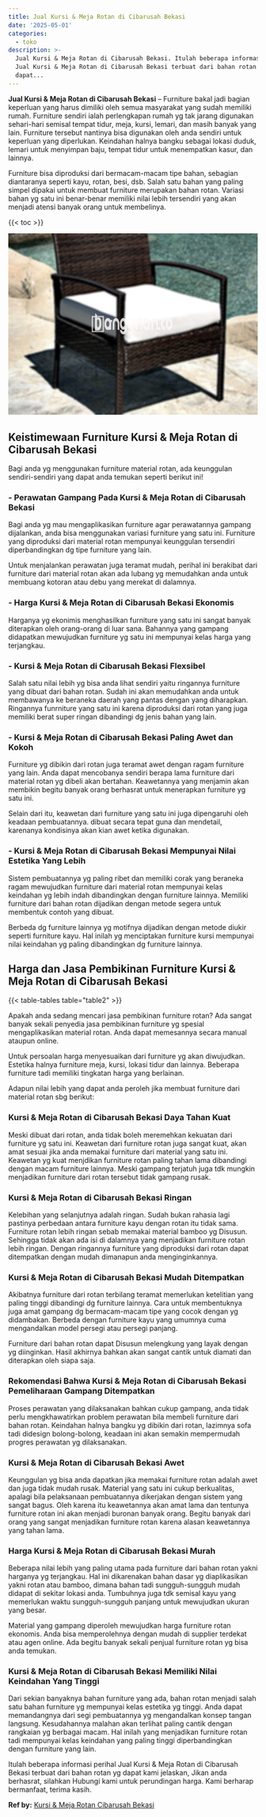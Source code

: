 ```yaml
---
title: Jual Kursi & Meja Rotan di Cibarusah Bekasi
date: '2025-05-01'
categories:
  - toko
description: >-
  Jual Kursi & Meja Rotan di Cibarusah Bekasi. Itulah beberapa informasi perihal
  Jual Kursi & Meja Rotan di Cibarusah Bekasi terbuat dari bahan rotan yg
  dapat...
---
```


**Jual Kursi & Meja Rotan di Cibarusah Bekasi** – Furniture bakal jadi bagian keperluan yang harus dimiliki oleh semua masyarakat yang sudah memiliki rumah. Furniture sendiri ialah perlengkapan rumah yg tak jarang digunakan sehari-hari semisal tempat tidur, meja, kursi, lemari, dan masih banyak yang lain. Furniture tersebut nantinya bisa digunakan oleh anda sendiri untuk keperluan yang diperlukan. Keindahan halnya bangku sebagai lokasi duduk, lemari untuk menyimpan baju, tempat tidur untuk menempatkan kasur, dan lainnya.

Furniture bisa diproduksi dari bermacam-macam tipe bahan, sebagian diantaranya seperti kayu, rotan, besi, dsb. Salah satu bahan yang paling simpel dipakai untuk membuat furniture merupakan bahan rotan. Variasi bahan yg satu ini benar-benar memiliki nilai lebih tersendiri yang akan menjadi atensi banyak orang untuk membelinya.

{{< toc >}}

![Jual Kursi & Meja Rotan di Cibarusah Bekasi](/images/kursi-meja-rotan-murah03.png)

## Keistimewaan Furniture Kursi & Meja Rotan di Cibarusah Bekasi

Bagi anda yg menggunakan furniture material rotan, ada keunggulan sendiri-sendiri yang dapat anda temukan seperti berikut ini!

### \- Perawatan Gampang Pada Kursi & Meja Rotan di Cibarusah Bekasi

Bagi anda yg mau mengaplikasikan furniture agar perawatannya gampang dijalankan, anda bisa menggunakan variasi furniture yang satu ini. Furniture yang diproduksi dari material rotan mempunyai keunggulan tersendiri diperbandingkan dg tipe furniture yang lain.

Untuk menjalankan perawatan juga teramat mudah, perihal ini berakibat dari furniture dari material rotan akan ada lubang yg memudahkan anda untuk membuang kotoran atau debu yang merekat di dalamnya.

### \- Harga Kursi & Meja Rotan di Cibarusah Bekasi Ekonomis

Harganya yg ekonimis menghasilkan furniture yang satu ini sangat banyak diterapkan oleh orang-orang di luar sana. Bahannya yang gampang didapatkan mewujudkan furniture yg satu ini mempunyai kelas harga yang terjangkau.

### \- Kursi & Meja Rotan di Cibarusah Bekasi Flexsibel

Salah satu nilai lebih yg bisa anda lihat sendiri yaitu ringannya furniture yang dibuat dari bahan rotan. Sudah ini akan memudahkan anda untuk membawanya ke beraneka daerah yang pantas dengan yang diharapkan. Ringannya funrniture yang satu ini karena diproduksi dari rotan yang juga memiliki berat super ringan dibandingi dg jenis bahan yang lain.

### \- Kursi & Meja Rotan di Cibarusah Bekasi Paling Awet dan Kokoh

Furniture yg dibikin dari rotan juga teramat awet dengan ragam furniture yang lain. Anda dapat mencobanya sendiri berapa lama furniture dari material rotan yg dibeli akan bertahan. Keawetannya yang menjamin akan membikin begitu banyak orang berhasrat untuk menerapkan furniture yg satu ini.

Selain dari itu, keawetan dari furniture yang satu ini juga dipengaruhi oleh keadaan pembuatannya. dibuat secara tepat guna dan mendetail, karenanya kondisinya akan kian awet ketika digunakan.

### \- Kursi & Meja Rotan di Cibarusah Bekasi Mempunyai Nilai Estetika Yang Lebih

Sistem pembuatannya yg paling ribet dan memiliki corak yang beraneka ragam mewujudkan furniture dari material rotan mempunyai kelas keindahan yg lebih indah dibandingkan dengan furniture lainnya. Memiliki furniture dari bahan rotan dijadikan dengan metode segera untuk membentuk contoh yang dibuat.

Berbeda dg furniture lainnya yg motifnya dijadikan dengan metode diukir seperti furniture kayu. Hal inilah yg menciptakan furniture kursi mempunyai nilai keindahan yg paling dibandingkan dg furniture lainnya.

## Harga dan Jasa Pembikinan Furniture Kursi & Meja Rotan di Cibarusah Bekasi

{{< table-tables table="table2" >}}

Apakah anda sedang mencari jasa pembikinan furniture rotan? Ada sangat banyak sekali penyedia jasa pembikinan furniture yg spesial mengaplikasikan material rotan. Anda dapat memesannya secara manual ataupun online.

Untuk persoalan harga menyesuaikan dari furniture yg akan diwujudkan. Estetika halnya furniture meja, kursi, lokasi tidur dan lainnya. Beberapa furniture tadi memiliki tingkatan harga yang berlainan.

Adapun nilai lebih yang dapat anda peroleh jika membuat furniture dari material rotan sbg berikut:

### Kursi & Meja Rotan di Cibarusah Bekasi Daya Tahan Kuat

Meski dibuat dari rotan, anda tidak boleh meremehkan kekuatan dari furniture yg satu ini. Keawetan dari furniture rotan juga sangat kuat, akan amat sesuai jika anda memakai furniture dari material yang satu ini. Keawetan yg kuat menjdikan furniture rotan paling tahan lama dibandingi dengan macam furniture lainnya. Meski gampang terjatuh juga tdk mungkin menjadikan furniture dari rotan tersebut tidak gampang rusak.

### Kursi & Meja Rotan di Cibarusah Bekasi Ringan

Kelebihan yang selanjutnya adalah ringan. Sudah bukan rahasia lagi pastinya perbedaan antara furniture kayu dengan rotan itu tidak sama. Furniture rotan lebih ringan sebab memakai material bamboo yg Disusun. Sehingga tidak akan ada isi di dalamnya yang menjadikan furniture rotan lebih ringan. Dengan ringannya furniture yang diproduksi dari rotan dapat ditempatkan dengan mudah dimanapun anda menginginkannya.

### Kursi & Meja Rotan di Cibarusah Bekasi Mudah Ditempatkan

Akibatnya furniture dari rotan terbilang teramat memerlukan ketelitian yang paling tinggi dibandingi dg furniture lainnya. Cara untuk membentuknya juga amat gampang dg bermacam-macam tipe yang cocok dengan yg didambakan. Berbeda dengan furniture kayu yang umumnya cuma mengandalkan model persegi atau persegi panjang.

Furniture dari bahan rotan dapat Disusun melengkung yang layak dengan yg diinginkan. Hasil akhirnya bahkan akan sangat cantik untuk diamati dan diterapkan oleh siapa saja.

### Rekomendasi Bahwa Kursi & Meja Rotan di Cibarusah Bekasi Pemeliharaan Gampang Ditempatkan

Proses perawatan yang dilaksanakan bahkan cukup gampang, anda tidak perlu mengkhawatirkan problem perawatan bila membeli furniture dari bahan rotan. Keindahan halnya bangku yg dibikin dari rotan, lazimnya sofa tadi didesign bolong-bolong, keadaan ini akan semakin mempermudah progres perawatan yg dilaksanakan.

### Kursi & Meja Rotan di Cibarusah Bekasi Awet

Keunggulan yg bisa anda dapatkan jika memakai furniture rotan adalah awet dan juga tidak mudah rusak. Material yang satu ini cukup berkualitas, apalagi bila pelaksanaan pembuatannya dikerjakan dengan sistem yang sangat bagus. Oleh karena itu keawetannya akan amat lama dan tentunya furniture rotan ini akan menjadi buronan banyak orang. Begitu banyak dari orang yang sangat menjadikan furniture rotan karena alasan keawetannya yang tahan lama.

### Harga Kursi & Meja Rotan di Cibarusah Bekasi Murah

Beberapa nilai lebih yang paling utama pada furniture dari bahan rotan yakni harganya yg terjangkau. Hal ini dikarenakan bahan dasar yg diaplikasikan yakni rotan atau bamboo, dimana bahan tadi sungguh-sungguh mudah didapat di sekitar lokasi anda. Tumbuhnya juga tdk semisal kayu yang memerlukan waktu sungguh-sungguh panjang untuk mewujudkan ukuran yang besar.

Material yang gampang diperoleh mewujudkan harga furniture rotan ekonomis. Anda bisa memperolehnya dengan mudah di supplier terdekat atau agen online. Ada begitu banyak sekali penjual furniture rotan yg bisa anda temukan.

### Kursi & Meja Rotan di Cibarusah Bekasi Memiliki Nilai Keindahan Yang Tinggi

Dari sekian banyaknya bahan furniture yang ada, bahan rotan menjadi salah satu bahan furniture yg mempunyai kelas estetika yg tinggi. Anda dapat memandangnya dari segi pembuatannya yg mengandalkan konsep tangan langsung. Kesudahannya malahan akan terlihat paling cantik dengan rangkaian yg berbagai macam. Hal inilah yang menjadikan furniture rotan tadi mempunyai kelas keindahan yang paling tinggi diperbandingkan dengan furniture yang lain.

Itulah beberapa informasi perihal Jual Kursi & Meja Rotan di Cibarusah Bekasi terbuat dari bahan rotan yg dapat kami jelaskan, Jikan anda berhasrat, silahkan Hubungi kami untuk perundingan harga. Kami berharap bermanfaat, terima kasih.

**Ref by:** [Kursi & Meja Rotan Cibarusah Bekasi](https://id.wikipedia.org/wiki/Kursi)
